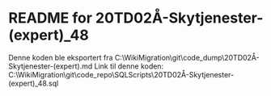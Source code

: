 # README for 20TD02Å-Skytjenester-(expert)_48
Denne koden ble eksportert fra C:\WikiMigration\git\code_dump\20TD02Å-Skytjenester-(expert).md
Link til denne koden: C:\WikiMigration\git\code_repo\SQLScripts\20TD02Å-Skytjenester-(expert)_48.sql
